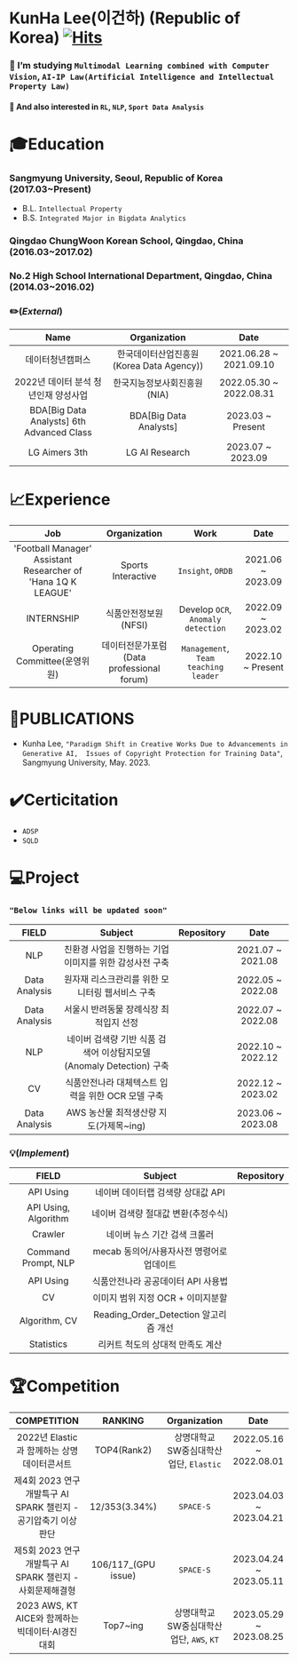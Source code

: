 # KunHa Lee(이건하) (Republic of Korea) [![Hits](https://hits.seeyoufarm.com/api/count/incr/badge.svg?url=https%3A%2F%2Fgithub.com%2FLeeKunHa%2FLeeKunHa&count_bg=%2349AA00&title_bg=%23000000&icon=verizon.svg&icon_color=%23FFFFFF&title=hits&edge_flat=false)](https://hits.seeyoufarm.com)

### :book: I’m studying `Multimodal Learning combined with Computer Vision`, `AI-IP Law(Artificial Intelligence and Intellectual Property Law)`
#### :blue_book: And also interested in `RL`, `NLP`, `Sport Data Analysis`

# :mortar_board:Education
### Sangmyung University, Seoul, Republic of Korea (2017.03~Present)
- B.L. `Intellectual Property`
- B.S. `Integrated Major in Bigdata Analytics`
### Qingdao ChungWoon Korean School, Qingdao, China (2016.03~2017.02)
### No.2 High School International Department, Qingdao, China (2014.03~2016.02)
### :pencil2:(_External_)
| Name | Organization | Date |
| :----: | :----: | :----: |
| 데이터청년캠퍼스 | 한국데이터산업진흥원(Korea Data Agency)) | 2021.06.28 ~ 2021.09.10 |
| 2022년 데이터 분석 청년인재 양성사업 | 한국지능정보사회진흥원(NIA) | 2022.05.30 ~ 2022.08.31 |
| BDA[Big Data Analysts] 6th Advanced Class | BDA[Big Data Analysts] | 2023.03 ~ Present |
| LG Aimers 3th | LG AI Research | 2023.07 ~ 2023.09 |

# :chart_with_upwards_trend:Experience
| Job | Organization | Work | Date |
| :----: | :----: | :----: | :----: |
| 'Football Manager' Assistant Researcher of 'Hana 1Q K LEAGUE' | Sports Interactive | `Insight`, `ORDB` | 2021.06 ~ 2023.09 |
|  INTERNSHIP | 식품안전정보원(NFSI) | Develop `OCR`, `Anomaly detection` | 2022.09 ~ 2023.02 |
| Operating Committee(운영위원) | 데이터전문가포럼(Data professional forum) | `Management`, `Team teaching leader` | 2022.10 ~ Present |

# :memo:PUBLICATIONS
- Kunha Lee, `"Paradigm Shift in Creative Works Due to Advancements in Generative AI,  Issues of Copyright Protection for Training Data"`, Sangmyung University, May. 2023.

# :heavy_check_mark:Certicitation
- `ADSP`
- `SQLD`

# :computer:Project
### `"Below links will be updated soon"`
| FIELD | Subject | Repository | Date |
| :----: | :----: | :----: | :----: |
| NLP | 친환경 사업을 진행하는 기업 이미지를 위한 감성사전 구축 |  | 2021.07 ~ 2021.08 |
| Data Analysis | 원자재 리스크관리를 위한 모니터링 웹서비스 구축 |  | 2022.05 ~ 2022.08 |
| Data Analysis | 서울시 반려동물 장례식장 최적입지 선정 |  | 2022.07 ~ 2022.08 |
| NLP | 네이버 검색량 기반 식품 검색어 이상탐지모델(Anomaly Detection) 구축 |  | 2022.10 ~ 2022.12 |
| CV  | 식품안전나라 대체텍스트 입력을 위한 OCR 모델 구축 |  | 2022.12 ~ 2023.02 |
| Data Analysis | AWS 농산물 최적생산량 지도(가제목~ing) |  | 2023.06 ~ 2023.08 |
### :bulb:(_Implement_)
| FIELD | Subject | Repository |
| :----: | :----: | :----: |
| API Using | 네이버 데이터랩 검색량 상대값 API | |
| API Using, Algorithm | 네이버 검색량 절대값 변환(추정수식) | |
| Crawler | 네이버 뉴스 기간 검색 크롤러 | |
| Command Prompt, NLP | mecab 동의어/사용자사전 명령어로 업데이트 | |
| API Using | 식품안전나라 공공데이터 API 사용법 | |
| CV | 이미지 범위 지정 OCR + 이미지분할 | |
| Algorithm, CV | Reading_Order_Detection 알고리즘 개선 | |
| Statistics | 리커트 척도의 상대적 만족도 계산 | |

# :trophy:Competition
| COMPETITION | RANKING | Organization | Date |
| :----: | :----: | :----: | :----: |
| 2022년 Elastic과 함께하는 상명 데이터콘서트 | TOP4(Rank2) | 상명대학교 SW중심대학산업단, `Elastic` | 2022.05.16 ~ 2022.08.01 |
| 제4회 2023 연구개발특구 AI SPARK 챌린지 - 공기압축기 이상 판단 | 12/353(3.34%) | `SPACE-S` | 2023.04.03 ~ 2023.04.21 |
| 제5회 2023 연구개발특구 AI SPARK 챌린지 - 사회문제해결형  | 106/117_(GPU issue) | `SPACE-S` | 2023.04.24 ~ 2023.05.11 |
| 2023 AWS, KT AICE와 함께하는 빅데이터·AI경진대회 | Top7~ing | 상명대학교 SW중심대학산업단, `AWS`, `KT` | 2023.05.29 ~ 2023.08.25 |
